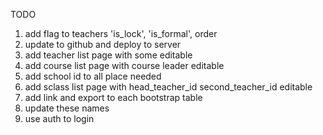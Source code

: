 TODO
1. add flag to teachers 'is_lock', 'is_formal', order
2. update to github and deploy to server
3. add teacher list page with some editable
4. add course list page with course leader editable
5. add school id to all place needed
6. add sclass list page with head_teacher_id second_teacher_id editable
7. add link and export to each bootstrap table
8. update these names
9. use auth to login